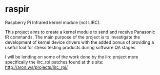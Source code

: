 raspir
======

Raspberry Pi Infrared kernel module (not LIRC).

This project aims to create a kernel module to send and receive
Panasonic IR commands. The main purpose of the project is to 
investigate the development of kernel device drivers with the 
added bonus of providing a useful tool for stress testing products
during software QA stages.

I will be lending on some of the work done by the lirc project 
more specifically the lirc_rpi patches found at this site:
http://aron.ws/projects/lirc_rpi/

